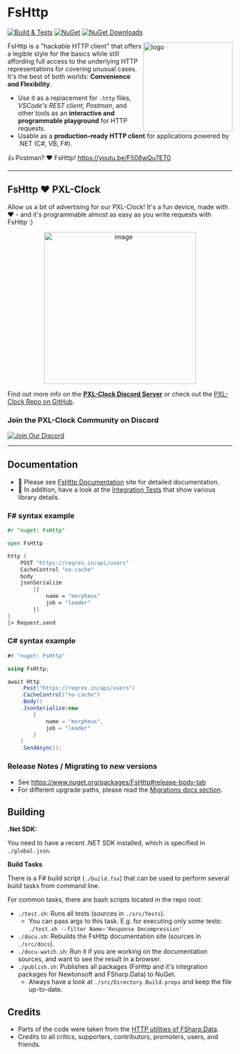 # FsHttp

[![Build & Tests](https://github.com/schlenkr/FsHttp/actions/workflows/build-and-test.yml/badge.svg?branch=master)](https://github.com/schlenkr/FsHttp/actions/workflows/build-and-test.yml)
[![NuGet](https://img.shields.io/nuget/v/FsHttp.svg?style=flat-square&logo=nuget)](https://www.nuget.org/packages/FsHttp)
[![NuGet Downloads](https://img.shields.io/nuget/dt/FsHttp.svg?style=flat-square)](https://www.nuget.org/packages/FsHttp)

<img align="right" width="200" alt='logo' src='https://raw.githubusercontent.com/schlenkr/FsHttp/master/docs/img/logo_big.png' />

FsHttp is a "hackable HTTP client" that offers a legible style for the basics while still affording full access to the underlying HTTP representations for covering unusual cases. It's the best of both worlds: **Convenience and Flexibility**.

* Use it as a replacement for `.http` files, *VSCode's REST client*, *Postman*, and other tools as an **interactive and programmable playground** for HTTP requests.
* Usable as a **production-ready HTTP client** for applications powered by .NET (C#, VB, F#).

👍 Postman? ❤️ FsHttp! https://youtu.be/F508wQu7ET0

---

## FsHttp ❤️ PXL-Clock

Allow us a bit of advertising for our PXL-Clock! It's a fun device, made with ❤️ - and it's programmable almost as easy as you write requests with FsHttp :)

<p align="center">
  <img width="340" alt="image" src="https://github.com/user-attachments/assets/4c898f7e-56ae-4a8b-be34-464ad83a5ffb" />
</p>

Find out more info on the [**PXL-Clock Discord Server**](https://discord.gg/KDbVdKQh5j) or check out the [PXL-Clock Repo on GitHub](https://github.com/CuminAndPotato/PXL-Clock).

<p align="center">
  <h3>Join the PXL-Clock Community on Discord</h3>
  <a href="https://discord.gg/KDbVdKQh5j">
    <img src="https://img.shields.io/badge/Discord-Join%20Server-blue?style=flat-square&logo=discord" alt="Join Our Discord">
  </a>
</p>

---

## Documentation

* 📖 Please see [FsHttp Documentation](https://schlenkr.github.io/FsHttp) site for detailed documentation.
* 🧪 In addition, have a look at the [Integration Tests](https://github.com/schlenkr/FsHttp/tree/master/src/Tests) that show various library details.

### F# syntax example

```fsharp
#r "nuget: FsHttp"

open FsHttp

http {
    POST "https://reqres.in/api/users"
    CacheControl "no-cache"
    body
    jsonSerialize
        {|
            name = "morpheus"
            job = "leader"
        |}
}
|> Request.send
```

### C# syntax example

```csharp
#r "nuget: FsHttp"

using FsHttp;

await Http
    .Post("https://reqres.in/api/users")
    .CacheControl("no-cache")
    .Body()
    .JsonSerialize(new
        {
            name = "morpheus",
            job = "leader"
        }
    )
    .SendAsync();
```

### Release Notes / Migrating to new versions

* See https://www.nuget.org/packages/FsHttp#release-body-tab
* For different upgrade paths, please read the [Migrations docs section](https://schlenkr.github.io/FsHttp/Release_Notes.html).

## Building

**.Net SDK:**

You need to have a recent .NET SDK installed, which is specified in `./global.json`.

**Build Tasks**

There is a F# build script (`./build.fsx`) that can be used to perform several build tasks from command line.

For common tasks, there are bash scripts located in the repo root:

* `./test.sh`: Runs all tests (sources in `./src/Tests`).
  * You can pass args to this task. E.g. for executing only some tests:
    `./test.sh --filter Name~'Response Decompression'`
* `./docu.sh`: Rebuilds the FsHttp documentation site (sources in `./src/docs`).
* `./docu-watch.sh`: Run it if you are working on the documentation sources, and want to see the result in a browser.
* `./publish.sh`: Publishes all packages (FsHttp and it's integration packages for Newtonsoft and FSharp.Data) to NuGet.
  * Always have a look at `./src/Directory.Build.props` and keep the file up-to-date.

## Credits

* Parts of the code were taken from the [HTTP utilities of FSharp.Data](https://fsprojects.github.io/FSharp.Data/library/Http.html).
* Credits to all critics, supporters, contributors, promoters, users, and friends.
